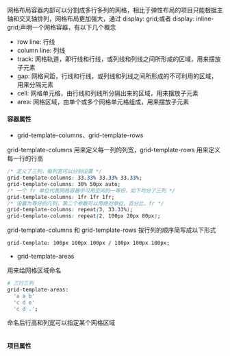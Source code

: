网格布局容器内部可以分割成多行多列的网格，相比于弹性布局的项目只能根据主轴和交叉轴排列，网格布局更加强大，通过 display: grid;或者 display: inline-grid;声明一个网格容器，有以下几个概念

- row line: 行线
- column line: 列线
- track: 网格轨道，即行线和行线，或列线和列线之间所形成的区域，用来摆放子元素
- gap: 网格间距，行线和行线，或列线和列线之间所形成的不可利用的区域，用来分隔元素
- cell: 网格单元格，由行线和列线所分隔出来的区域，用来摆放子元素
- area: 网格区域，由单个或多个网格单元格组成，用来摆放子元素

#### 容器属性

- grid-template-columns、grid-template-rows

grid-template-columns 用来定义每一列的列宽，grid-template-rows 用来定义每一行的行高

```css
/* 定义了三列，每列宽可以分别设置 */
grid-template-columns: 33.33% 33.33% 33.33%;
grid-template-columns: 30% 50px auto;
/* 一个 fr 单位代表网格容器中可用空间的一等份，如下均分了三列 */
grid-template-columns: 1fr 1fr 1fr;
/* 设置为等分的几列，第二个参数可以用绝对单位、百分比、fr */
grid-template-columns: repeat(3, 33.33%);
grid-template-columns: repeat(2, 100px 20px 80px);
```

grid-template-columns 和 grid-template-rows 按行列的顺序简写成以下形式

```css
grid-template: 100px 100px 100px / 100px 100px 100px;
```

- grid-template-areas

用来给网格区域命名

```bash
# 三行三列
grid-template-areas:
  'a a b'
  'c d e'
  'c d .';
```

命名后行高和列宽可以指定某个网格区域

```css

```

#### 项目属性
